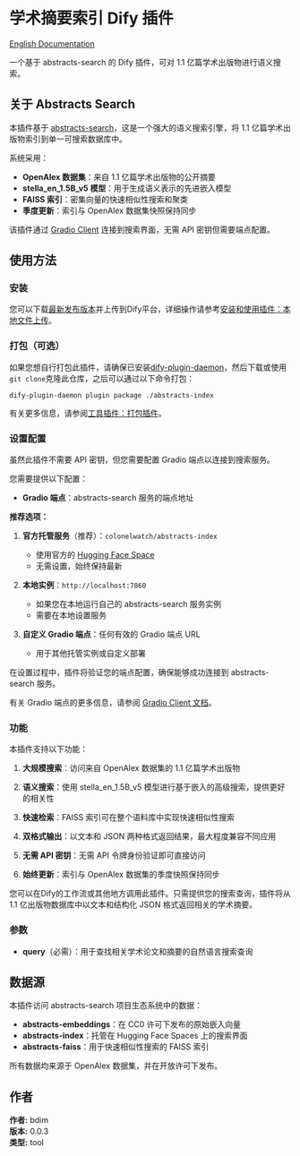 # 学术摘要索引 Dify 插件

[English Documentation](./README.md)

一个基于 abstracts-search 的 Dify 插件，可对 1.1 亿篇学术出版物进行语义搜索。

## 关于 Abstracts Search

本插件基于 [abstracts-search](https://github.com/colonelwatch/abstracts-search)，这是一个强大的语义搜索引擎，将 1.1 亿篇学术出版物索引到单一可搜索数据库中。

系统采用：
- **OpenAlex 数据集**：来自 1.1 亿篇学术出版物的公开摘要
- **stella_en_1.5B_v5 模型**：用于生成语义表示的先进嵌入模型
- **FAISS 索引**：密集向量的快速相似性搜索和聚类
- **季度更新**：索引与 OpenAlex 数据集快照保持同步

该插件通过 [Gradio Client](https://www.gradio.app/guides/gradio-client-connecting-to-a-hugging-face-space) 连接到搜索界面，无需 API 密钥但需要端点配置。

## 使用方法

### 安装

您可以下载[最新发布版本](https://github.com/bdim404/abstracts-index/releases/latest)并上传到Dify平台，详细操作请参考[安装和使用插件：本地文件上传](https://docs.dify.ai/zh-CN/plugins/quick-start/install-plugins#local-file-upload)。

### 打包（可选）

如果您想自行打包此插件，请确保已安装[dify-plugin-daemon](https://github.com/langgenius/dify-plugin-daemon/releases)，然后下载或使用`git clone`克隆此仓库，之后可以通过以下命令打包：

```
dify-plugin-daemon plugin package ./abstracts-index
```

有关更多信息，请参阅[工具插件：打包插件](https://docs.dify.ai/zh-CN/plugins/quick-start/develop-plugins/tool-plugin#packing-plugin)。

### 设置配置

虽然此插件不需要 API 密钥，但您需要配置 Gradio 端点以连接到搜索服务。

您需要提供以下配置：

- **Gradio 端点**：abstracts-search 服务的端点地址

**推荐选项：**

1. **官方托管服务**（推荐）：`colonelwatch/abstracts-index`
   - 使用官方的 [Hugging Face Space](https://huggingface.co/spaces/colonelwatch/abstracts-index)
   - 无需设置，始终保持最新

2. **本地实例**：`http://localhost:7860`
   - 如果您在本地运行自己的 abstracts-search 服务实例
   - 需要在本地设置服务

3. **自定义 Gradio 端点**：任何有效的 Gradio 端点 URL
   - 用于其他托管实例或自定义部署

在设置过程中，插件将验证您的端点配置，确保能够成功连接到 abstracts-search 服务。

有关 Gradio 端点的更多信息，请参阅 [Gradio Client 文档](https://www.gradio.app/guides/sharing-your-app#hosting-on-hf-spaces)。

### 功能

本插件支持以下功能：

1. **大规模搜索**：访问来自 OpenAlex 数据集的 1.1 亿篇学术出版物

2. **语义搜索**：使用 stella_en_1.5B_v5 模型进行基于嵌入的高级搜索，提供更好的相关性

3. **快速检索**：FAISS 索引可在整个语料库中实现快速相似性搜索

4. **双格式输出**：以文本和 JSON 两种格式返回结果，最大程度兼容不同应用

5. **无需 API 密钥**：无需 API 令牌身份验证即可直接访问

6. **始终更新**：索引与 OpenAlex 数据集的季度快照保持同步

您可以在Dify的工作流或其他地方调用此插件。只需提供您的搜索查询，插件将从 1.1 亿出版物数据库中以文本和结构化 JSON 格式返回相关的学术摘要。

### 参数

- **query**（必需）：用于查找相关学术论文和摘要的自然语言搜索查询

## 数据源

本插件访问 abstracts-search 项目生态系统中的数据：
- **abstracts-embeddings**：在 CC0 许可下发布的原始嵌入向量
- **abstracts-index**：托管在 Hugging Face Spaces 上的搜索界面
- **abstracts-faiss**：用于快速相似性搜索的 FAISS 索引

所有数据均来源于 OpenAlex 数据集，并在开放许可下发布。

## 作者

**作者:** bdim  
**版本:** 0.0.3  
**类型:** tool
